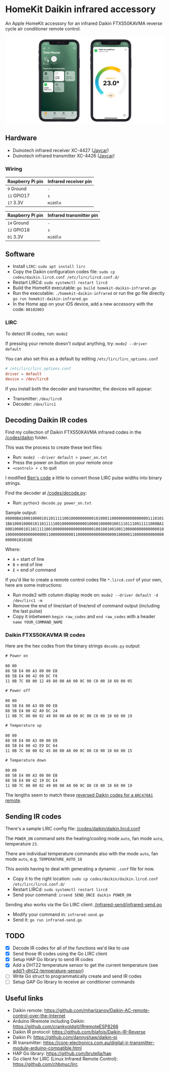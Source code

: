 # HomeKit Daikin infrared accessory

An Apple HomeKit accessory for an infrared Daikin FTXS50KAVMA reverse cycle air conditioner remote control.

![The accessory added to iOS](images/homekit-daikin-infrared.jpg)

## Hardware

* Duinotech infrared receiver XC-4427 ([Jaycar](https://www.jaycar.com.au/arduino-compatible-infrared-receiver-module/p/XC4427))
* Duinotech infrared transmitter XC-4426 ([Jaycar](https://www.jaycar.com.au/arduino-compatible-infrared-transmitter-module/p/XC4426))

### Wiring

| Raspberry Pi pin | Infrared receiver pin |
| - | - |
| `9` Ground | `-` |
| `11` GPIO17 | `s` |
| `17` 3.3V | `middle` |

| Raspberry Pi pin | Infrared transmitter pin |
| - | - |
| `14` Ground | `-` |
| `12` GPIO18 | `s` |
| `01` 3.3V | `middle` |

## Software

* Install `LIRC`: `sudo apt install lirc`
* Copy the Daikin configuration codes file: `sudo cp codes/daikin.lircd.conf /etc/lirc/lircd.conf.d/`
* Restart LIRCd: `sudo systemctl restart lircd`
* Build the HomeKit executable: `go build homekit-daikin-infrared.go`
* Run the executable: `./homekit-daikin-infrared` or run the go file directly `go run homekit-daikin-infrared.go`
* In the Home app on your iOS device, add a new accessory with the code: `00102003`

### LIRC

To detect IR codes, run: `mode2`

If pressing your remote doesn't output anything, try: `mode2 --driver default`

You can also set this as a default by editing `/etc/lirc/lirc_options.conf`

```conf
# /etc/lirc/lirc_options.conf
driver = default
device = /dev/lirc0
```

If you install both the decoder and transmitter, the devices will appear:

* Transmitter: `/dev/lirc0`
* Decoder: `/dev/lirc1`

## Decoding Daikin IR codes

Find my collection of Daikin FTXS50KAVMA infrared codes in the [/codes/daikin](/codes/daikin) folder.

This was the process to create these text files:

* Run: `mode2 --driver default > power_on.txt`
* Press the power on button on your remote once
* `<control> + c` to quit

I modified [Ben's code](https://www.time0ut.org/blog/posts/aircooling_automation/) a little to convert those LIRC pulse widths into binary strings.

Find the decoder at [/codes/decode.py](/codes/decode.py):

* Run: `python3 decode.py power_on.txt`

Sample output: `00000BA1000100001011011111001000000000010100011000000000000000011101011BA1000100001011011111001000000000001000010000010011101110011111000BA10001000010110111110010000000000000000001001001001001100000000000000010100000000000000000110000000000110000000000000000010000011000000000000000000101010E`

Where:

* `A` = start of line
* `B` = end of line
* `E` = end of command

If you'd like to create a remote control codes file `*.lircd.conf` of your own, here are some instructions:

* Run mode2 with column display mode on: `mode2 --driver default -d /dev/lirc1 -m`
* Remove the end of line/start of line/end of command output (including the last pulse)
* Copy it inbetween `begin raw_codes` and `end raw_codes` with a header `name YOUR_COMMAND_NAME`

### Daikin FTXS50KAVMA IR codes

Here are the hex codes from the binary strings `decode.py` output:

```hex
# Power on

00 00
88 5B E4 00 A3 00 00 EB
88 5B E4 00 42 09 DC F8
11 0B 7C 80 00 12 49 80 00 A0 00 0C 00 C0 00 10 60 00 05
```

```hex
# Power off

00 00
88 5B E4 00 A3 00 00 EB
88 5B E4 00 42 A9 DC 24
11 0B 7C 80 00 02 49 80 00 A0 00 0C 00 C0 00 10 60 00 19
```

```hex
# Temperature up

00 00
88 5B E4 00 A3 00 00 EB
88 5B E4 00 42 E9 DC 64
11 0B 7C 80 00 02 45 80 00 A0 00 0C 00 C0 00 10 60 00 15
```

```hex
# Temperature down

00 00
88 5B E4 00 A3 00 00 EB
88 5B E4 00 42 19 DC E4
11 0B 7C 80 00 02 49 80 00 A0 00 0C 00 C0 00 10 60 00 19
```

The lengths seem to match these [reversed Daikin codes for a `ARC470A1` remote](https://github.com/blafois/Daikin-IR-Reverse#protocol-documentation).

## Sending IR codes

There's a sample LIRC config file: [/codes/daikin/daikin.lircd.conf](/codes/daikin/daikin.lircd.conf)

The `POWER_ON` command sets the heating/cooling mode `auto`, fan mode `auto`, temperature `23`.

There are individual temperature commands also with the mode `auto`, fan mode `auto`, e.g. `TEMPERATURE_AUTO_18`

This avoids having to deal with generating a dynamic `.conf` file for now.

* Copy it to the right location: `sudo cp codes/daikin/daikin.lircd.conf /etc/lirc/lircd.conf.d/`
* Restart LIRCd: `sudo systemctl restart lircd`
* Send your command: `irsend SEND_ONCE daikin POWER_ON`

Sending also works via the Go LIRC client: [/infrared-send/infrared-send.go](/infrared-send/infrared-send.go)

* Modify your command in: `infrared-send.go`
* Send it: `go run infrared-send.go`

## TODO

- [x] Decode IR codes for all of the functions we'd like to use
- [x] Send those IR codes using the Go LIRC client
- [x] Setup HAP Go library to send IR codes
- [x] Add a DHT22 temperature sensor to get the current temperature (see [add/1-dht22-temperature-sensor](https://github.com/sighmon/homekit-daikin-infrared/tree/add/1-dht22-temperature-sensor))
- [ ] Write Go struct to programmatically create and send IR codes
- [ ] Setup GAP Go library to receive air conditioner commands

## Useful links

* Daikin remote: https://github.com/mharizanov/Daikin-AC-remote-control-over-the-Internet
* Arduino IRremote including Daikin: https://github.com/crankyoldgit/IRremoteESP8266
* Daikin IR protocol: https://github.com/blafois/Daikin-IR-Reverse
* Daikin Pi: https://github.com/dannyshaw/daikin-pi
* IR transmitter: https://core-electronics.com.au/digital-ir-transmitter-module-arduino-compatible.html
* HAP Go library: https://github.com/brutella/hap
* Go client for LIRC (Linux Infrared Remote Control): https://github.com/chbmuc/lirc
